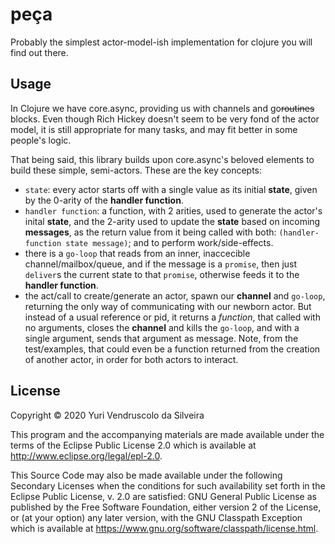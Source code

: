 # peça

Probably the simplest actor-model-ish implementation for clojure you will find out there.

## Usage

In Clojure we have core.async, providing us with channels and go~~routines~~ blocks.
Even though Rich Hickey doesn't seem to be very fond of the actor model, it is still appropriate for many tasks, and may fit better in some people's logic.

That being said, this library builds upon core.async's beloved elements to build these simple, semi-actors. These are the key concepts:

* `state`: every actor starts off with a single value as its initial **state**, given by the 0-arity of the **handler function**.
* `handler function`: a function, with 2 arities, used to generate the actor's inital **state**, and the 2-arity used to update the **state** based on incoming **messages**, as the return value from it being called with both: `(handler-function state message)`; and to perform work/side-effects.
* there is a `go-loop` that reads from an inner, inaccecible channel/mailbox/queue, and if the message is a `promise`, then just `deliver`s the current state to that `promise`, otherwise feeds it to the **handler function**.
* the act/call to create/generate an actor, spawn our **channel** and `go-loop`, returning the only way of communicating with our newborn actor. But instead of a usual reference or pid, it returns a *function*, that called with no arguments, closes the **channel** and kills the `go-loop`, and with a single argument, sends that argument as message. Note, from the test/examples, that could even be a function returned from the creation of another actor, in order for both actors to interact.

## License

Copyright © 2020 Yuri Vendruscolo da Silveira

This program and the accompanying materials are made available under the
terms of the Eclipse Public License 2.0 which is available at
http://www.eclipse.org/legal/epl-2.0.

This Source Code may also be made available under the following Secondary
Licenses when the conditions for such availability set forth in the Eclipse
Public License, v. 2.0 are satisfied: GNU General Public License as published by
the Free Software Foundation, either version 2 of the License, or (at your
option) any later version, with the GNU Classpath Exception which is available
at https://www.gnu.org/software/classpath/license.html.
